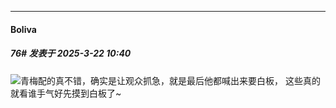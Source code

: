 ﻿
*****

####  Boliva  
##### 76#       发表于 2025-3-22 10:40

<img src="https://static.saraba1st.com/image/smiley/face2017/034.png" referrerpolicy="no-referrer">青梅配的真不错，确实是让观众抓急，就是最后他都喊出来要白板， 这些真的就看谁手气好先摸到白板了~

